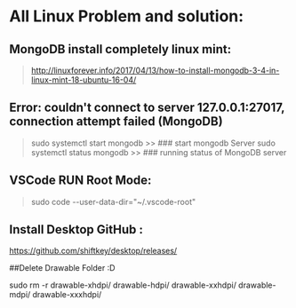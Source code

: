 # All Linux Problem and solution:

## MongoDB install completely linux mint:

>http://linuxforever.info/2017/04/13/how-to-install-mongodb-3-4-in-linux-mint-18-ubuntu-16-04/

## Error: couldn't connect to server 127.0.0.1:27017, connection attempt failed (MongoDB)

> sudo systemctl start mongodb >> ### start mongodb Server
> sudo systemctl status mongodb >> ### running status of MongoDB server


## VSCode RUN Root Mode:

>sudo code --user-data-dir="~/.vscode-root"

## Install Desktop GitHub :

https://github.com/shiftkey/desktop/releases/



##Delete Drawable Folder :D

sudo rm -r drawable-xhdpi/ drawable-hdpi/ drawable-xxhdpi/ drawable-mdpi/ drawable-xxxhdpi/
